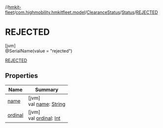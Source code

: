 //[hmkit-fleet](../../../../../index.md)/[com.highmobility.hmkitfleet.model](../../../index.md)/[ClearanceStatus](../../index.md)/[Status](../index.md)/[REJECTED](index.md)

# REJECTED

[jvm]\
@SerialName(value = &quot;rejected&quot;)

[REJECTED](index.md)

## Properties

| Name | Summary |
|---|---|
| [name](../../../-eligibility-status/-connectivity-status/-u-n-k-n-o-w-n/index.md#-372974862%2FProperties%2F-1829386432) | [jvm]<br>val [name](../../../-eligibility-status/-connectivity-status/-u-n-k-n-o-w-n/index.md#-372974862%2FProperties%2F-1829386432): [String](https://kotlinlang.org/api/latest/jvm/stdlib/kotlin-stdlib/kotlin/-string/index.html) |
| [ordinal](../../../-eligibility-status/-connectivity-status/-u-n-k-n-o-w-n/index.md#-739389684%2FProperties%2F-1829386432) | [jvm]<br>val [ordinal](../../../-eligibility-status/-connectivity-status/-u-n-k-n-o-w-n/index.md#-739389684%2FProperties%2F-1829386432): [Int](https://kotlinlang.org/api/latest/jvm/stdlib/kotlin-stdlib/kotlin/-int/index.html) |
